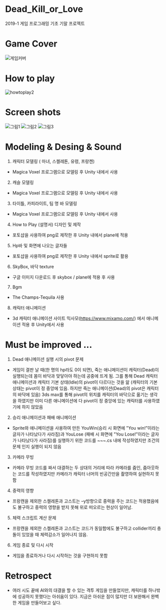 # Dead_Kill_or_Love
2019-1 게임 프로그래밍 기초 기말 프로젝트

# Game Cover
![게임커버](https://user-images.githubusercontent.com/43868490/121031529-61f7cc80-c7e5-11eb-9452-c0c424424a6a.png)

# How to play
![howtoplay2](https://user-images.githubusercontent.com/43868490/121035589-fdd70780-c7e8-11eb-9521-2c5a8e22754f.png)

# Screen shots
![그림1](https://user-images.githubusercontent.com/43868490/121031912-bf8c1900-c7e5-11eb-9f81-eca7ea176e25.png)
![그림2](https://user-images.githubusercontent.com/43868490/121031905-bdc25580-c7e5-11eb-86af-e4aaa1e5d7dc.png)
![그림3](https://user-images.githubusercontent.com/43868490/121031892-bb5ffb80-c7e5-11eb-929c-5b2a69894ee6.png)

# Modeling & Desing & Sound
1. 캐릭터 모델링 ( 마녀, 스켈레톤, 유령, 프랑켄)
- Magica Voxel 프로그램으로 모델링 후 Unity 내에서 사용
2. 캐슬 모델링
- Magica Voxel 프로그램으로 모델링 후 Unity 내에서 사용
3. 타이틀, 카피라이트, 팀 명 바 모델링
- Magica Voxel 프로그램으로 모델링 후 Unity 내에서 사용
4. How to Play (설명서) 디자인 및 제작
- 포토샵을 사용하여 png로 제작한 후 Unity 내에서 plane에 적용
5. Hp바 및 화면에 나오는 글자들
- 포토샵을 사용하여 png로 제작한 후 Unity 내에서 sprite로 활용 
6. SkyBox, 바닥 texture
- 구글 이미지 다운로드 후 skybox / plane에 적용 후 사용
7. Bgm
- The Champs-Tequila 사용
8. 캐릭터 애니메이션
- 3d 캐릭터 애니메이션 사이트 믹사모(https://www.mixamo.com/) 에서 애니메이션 적용 후 Unity에서 사용

# Must be improved ...
1. Dead 애니메이션 실행 시의 pivot 문제
- 게임이 결판 날 때(한 명의 hp라도 0이 되면), 죽는 애니메이션이 캐릭터(Dead)이 실행되는데 몸이 바닥과 맞닿아야 하는데 공중에 뜨게 됨. 그를 통해 Dead 캐릭터 애니메이션과 캐릭터 기본 상태(Idle)의 pivot이 다르다는 것을 앎 (캐릭터의 기본 상태는 pivot이 정 중앙에 있음. 하지만 죽는 애니메이션(Dead)의 pivot은 캐릭터의 바닥에 있음)  3ds max를 통해 pivot의 위치를 캐릭터의 바닥으로 옮기는 생각을 하였지만 이미 다른 애니메이션에 다 pivot이 정 중앙에 있는 캐릭터를 사용하였기에 하지 않았음
2. 승리 애니메이션과 패배 애니메이션
- Sprite와 애니메이션을 사용하여 만든 YouWin(승리 시 화면에 "You win!”이라는 글자가 나타났다가 사라짐)과 YouLose (패배 시 화면에 "You Lose!”이라는 글자가 나타났다가 사라짐)를 실행하기 위한 코드를 ~~~.cs 내에 작성하였지만 조건의 문제 인지 실행이 되지 않음 
3. 카메라 무빙
- 카메라 무빙 코드를 짜서 대결하는 두 상대의 거리에 따라 카메라를 줌인, 줌아웃하는 코드를 작성하였지만 카메라가 캐릭터 너머의 빈공간만을 촬영하여 실현하지 못 함
4. 중력의 영향
- 프랑캔을 제외한 스켈레톤과 고스트는 –y방향으로 중력을 주는 코드는 적용했음에도 불구하고 중력의 영향을 받지 못해 위로 떠오르는 현상이 일어남.
5. 체력 스크립트 계산 문제
 - 프랑캔을 제외한 스켈레톤과 고스트는 코드가 동일함에도 불구하고 collider끼리 충돌이 있었을 때 체력감소가 일어나지 않음.
6. 게임 종료 및 다시 시작
- 게임을 종료하거나 다시 시작하는 것을 구현하지 못함

# Retrospect
- 여러 시도 끝에 AI와의 대결을 할 수 있는 격투 게임을 만들었지만, 캐릭터를 하나밖에 성공하지 못했다는 아쉬움이 있다. 지금은 아쉬운 점이 많지만 더 보완해서 완벽한 게임을 만들어보고 싶다. 


